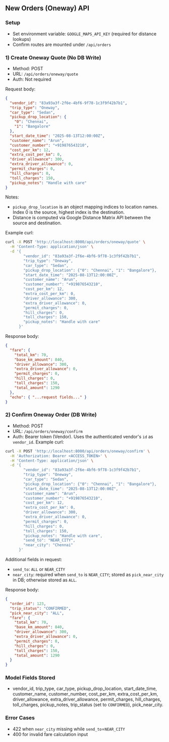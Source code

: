 ## New Orders (Oneway) API

### Setup
- Set environment variable: `GOOGLE_MAPS_API_KEY` (required for distance lookups)
- Confirm routes are mounted under `/api/orders`

### 1) Create Oneway Quote (No DB Write)
- Method: POST
- URL: `/api/orders/oneway/quote`
- Auth: Not required

Request body:
```json
{
  "vendor_id": "83a93a3f-2f6e-4bf6-9f78-1c3f9f42b7b1",
  "trip_type": "Oneway",
  "car_type": "Sedan",
  "pickup_drop_location": {
    "0": "Chennai",
    "1": "Bangalore"
  },
  "start_date_time": "2025-08-13T12:00:00Z",
  "customer_name": "Arun",
  "customer_number": "+919876543210",
  "cost_per_km": 12,
  "extra_cost_per_km": 0,
  "driver_allowance": 300,
  "extra_driver_allowance": 0,
  "permit_charges": 0,
  "hill_charges": 0,
  "toll_charges": 150,
  "pickup_notes": "Handle with care"
}
```

Notes:
- `pickup_drop_location` is an object mapping indices to location names. Index 0 is the source, highest index is the destination.
- Distance is computed via Google Distance Matrix API between the source and destination.

Example curl:
```bash
curl -X POST 'http://localhost:8000/api/orders/oneway/quote' \
  -H 'Content-Type: application/json' \
  -d '{
        "vendor_id": "83a93a3f-2f6e-4bf6-9f78-1c3f9f42b7b1",
        "trip_type": "Oneway",
        "car_type": "Sedan",
        "pickup_drop_location": {"0": "Chennai", "1": "Bangalore"},
        "start_date_time": "2025-08-13T12:00:00Z",
        "customer_name": "Arun",
        "customer_number": "+919876543210",
        "cost_per_km": 12,
        "extra_cost_per_km": 0,
        "driver_allowance": 300,
        "extra_driver_allowance": 0,
        "permit_charges": 0,
        "hill_charges": 0,
        "toll_charges": 150,
        "pickup_notes": "Handle with care"
      }'
```

Response body:
```json
{
  "fare": {
    "total_km": 70,
    "base_km_amount": 840,
    "driver_allowance": 300,
    "extra_driver_allowance": 0,
    "permit_charges": 0,
    "hill_charges": 0,
    "toll_charges": 150,
    "total_amount": 1290
  },
  "echo": { "...request fields..." }
}
```

### 2) Confirm Oneway Order (DB Write)
- Method: POST
- URL: `/api/orders/oneway/confirm`
- Auth: Bearer token (Vendor). Uses the authenticated vendor's `id` as `vendor_id`.
Example curl:
```bash
curl -X POST 'http://localhost:8000/api/orders/oneway/confirm' \
  -H 'Authorization: Bearer <ACCESS_TOKEN>' \
  -H 'Content-Type: application/json' \
  -d '{
        "vendor_id": "83a93a3f-2f6e-4bf6-9f78-1c3f9f42b7b1",
        "trip_type": "Oneway",
        "car_type": "Sedan",
        "pickup_drop_location": {"0": "Chennai", "1": "Bangalore"},
        "start_date_time": "2025-08-13T12:00:00Z",
        "customer_name": "Arun",
        "customer_number": "+919876543210",
        "cost_per_km": 12,
        "extra_cost_per_km": 0,
        "driver_allowance": 300,
        "extra_driver_allowance": 0,
        "permit_charges": 0,
        "hill_charges": 0,
        "toll_charges": 150,
        "pickup_notes": "Handle with care",
        "send_to": "NEAR_CITY",
        "near_city": "Chennai"
      }'
```


Additional fields in request:
- `send_to`: `ALL` or `NEAR_CITY`
- `near_city`: required when `send_to` is `NEAR_CITY`; stored as `pick_near_city` in DB; otherwise stored as `ALL`.

Response body:
```json
{
  "order_id": 123,
  "trip_status": "CONFIRMED",
  "pick_near_city": "ALL",
  "fare": {
    "total_km": 70,
    "base_km_amount": 840,
    "driver_allowance": 300,
    "extra_driver_allowance": 0,
    "permit_charges": 0,
    "hill_charges": 0,
    "toll_charges": 150,
    "total_amount": 1290
  }
}
```

### Model Fields Stored
- vendor_id, trip_type, car_type, pickup_drop_location, start_date_time, customer_name, customer_number, cost_per_km, extra_cost_per_km, driver_allowance, extra_driver_allowance, permit_charges, hill_charges, toll_charges, pickup_notes, trip_status (set to `CONFIRMED`), pick_near_city.

### Error Cases
- 422 when `near_city` missing while `send_to`=`NEAR_CITY`
- 400 for invalid fare calculation input


